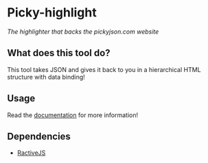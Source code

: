 Picky-highlight
====

_The highlighter that backs the pickyjson.com website_

## What does this tool do?

This tool takes JSON and gives it back to you in a hierarchical HTML structure with data binding!

## Usage

Read the [documentation](https://github.com/danjford/picky-highlight/wiki) for more information!

## Dependencies

- [RactiveJS](http://www.ractivejs.org/)